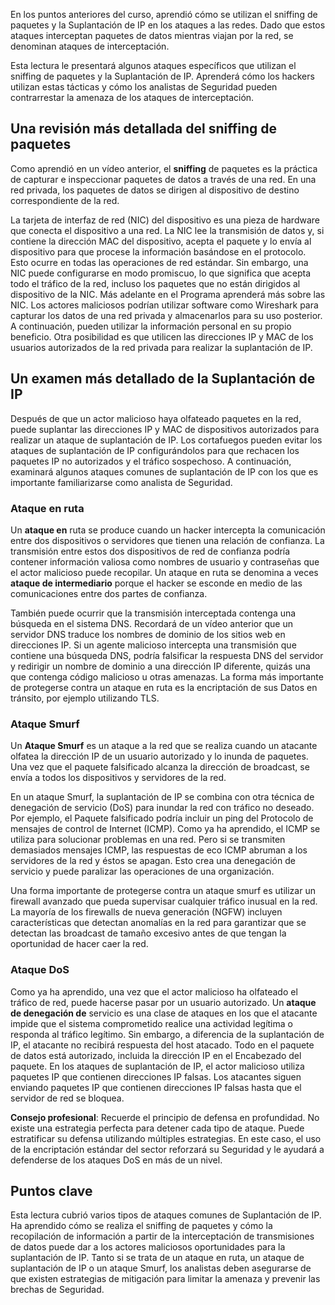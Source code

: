 
En los puntos anteriores del curso, aprendió cómo se utilizan el sniffing de paquetes y la Suplantación de IP en los ataques a las redes. Dado que estos ataques interceptan paquetes de datos mientras viajan por la red, se denominan ataques de interceptación.

Esta lectura le presentará algunos ataques específicos que utilizan el sniffing de paquetes y la Suplantación de IP. Aprenderá cómo los hackers utilizan estas tácticas y cómo los analistas de Seguridad pueden contrarrestar la amenaza de los ataques de interceptación.

## Una revisión más detallada del sniffing de paquetes

Como aprendió en un vídeo anterior, el **sniffing** de paquetes es la práctica de capturar e inspeccionar paquetes de datos a través de una red. En una red privada, los paquetes de datos se dirigen al dispositivo de destino correspondiente de la red.

La tarjeta de interfaz de red (NIC) del dispositivo es una pieza de hardware que conecta el dispositivo a una red. La NIC lee la transmisión de datos y, si contiene la dirección MAC del dispositivo, acepta el paquete y lo envía al dispositivo para que procese la información basándose en el protocolo. Esto ocurre en todas las operaciones de red estándar. Sin embargo, una NIC puede configurarse en modo promiscuo, lo que significa que acepta todo el tráfico de la red, incluso los paquetes que no están dirigidos al dispositivo de la NIC. Más adelante en el Programa aprenderá más sobre las NIC. Los actores maliciosos podrían utilizar software como Wireshark para capturar los datos de una red privada y almacenarlos para su uso posterior. A continuación, pueden utilizar la información personal en su propio beneficio. Otra posibilidad es que utilicen las direcciones IP y MAC de los usuarios autorizados de la red privada para realizar la suplantación de IP.

## Un examen más detallado de la Suplantación de IP

Después de que un actor malicioso haya olfateado paquetes en la red, puede suplantar las direcciones IP y MAC de dispositivos autorizados para realizar un ataque de suplantación de IP. Los cortafuegos pueden evitar los ataques de suplantación de IP configurándolos para que rechacen los paquetes IP no autorizados y el tráfico sospechoso. A continuación, examinará algunos ataques comunes de suplantación de IP con los que es importante familiarizarse como analista de Seguridad.

### **Ataque en ruta**

Un **ataque en** ruta se produce cuando un hacker intercepta la comunicación entre dos dispositivos o servidores que tienen una relación de confianza. La transmisión entre estos dos dispositivos de red de confianza podría contener información valiosa como nombres de usuario y contraseñas que el actor malicioso puede recopilar. Un ataque en ruta se denomina a veces **ataque de intermediario** porque el hacker se esconde en medio de las comunicaciones entre dos partes de confianza.

También puede ocurrir que la transmisión interceptada contenga una búsqueda en el sistema DNS. Recordará de un vídeo anterior que un servidor DNS traduce los nombres de dominio de los sitios web en direcciones IP. Si un agente malicioso intercepta una transmisión que contiene una búsqueda DNS, podría falsificar la respuesta DNS del servidor y redirigir un nombre de dominio a una dirección IP diferente, quizás una que contenga código malicioso u otras amenazas. La forma más importante de protegerse contra un ataque en ruta es la encriptación de sus Datos en tránsito, por ejemplo utilizando TLS.

### **Ataque Smurf**

Un **Ataque Smurf** es un ataque a la red que se realiza cuando un atacante olfatea la dirección IP de un usuario autorizado y lo inunda de paquetes. Una vez que el paquete falsificado alcanza la dirección de broadcast, se envía a todos los dispositivos y servidores de la red.

En un ataque Smurf, la suplantación de IP se combina con otra técnica de denegación de servicio (DoS) para inundar la red con tráfico no deseado. Por ejemplo, el Paquete falsificado podría incluir un ping del Protocolo de mensajes de control de Internet (ICMP). Como ya ha aprendido, el ICMP se utiliza para solucionar problemas en una red. Pero si se transmiten demasiados mensajes ICMP, las respuestas de eco ICMP abruman a los servidores de la red y éstos se apagan. Esto crea una denegación de servicio y puede paralizar las operaciones de una organización.

Una forma importante de protegerse contra un ataque smurf es utilizar un firewall avanzado que pueda supervisar cualquier tráfico inusual en la red. La mayoría de los firewalls de nueva generación (NGFW) incluyen características que detectan anomalías en la red para garantizar que se detectan las broadcast de tamaño excesivo antes de que tengan la oportunidad de hacer caer la red.

### **Ataque DoS**

Como ya ha aprendido, una vez que el actor malicioso ha olfateado el tráfico de red, puede hacerse pasar por un usuario autorizado. Un **ataque de denegación de** servicio es una clase de ataques en los que el atacante impide que el sistema comprometido realice una actividad legítima o responda al tráfico legítimo. Sin embargo, a diferencia de la suplantación de IP, el atacante no recibirá respuesta del host atacado. Todo en el paquete de datos está autorizado, incluida la dirección IP en el Encabezado del paquete. En los ataques de suplantación de IP, el actor malicioso utiliza paquetes IP que contienen direcciones IP falsas. Los atacantes siguen enviando paquetes IP que contienen direcciones IP falsas hasta que el servidor de red se bloquea.

**Consejo profesional**: Recuerde el principio de defensa en profundidad. No existe una estrategia perfecta para detener cada tipo de ataque. Puede estratificar su defensa utilizando múltiples estrategias. En este caso, el uso de la encriptación estándar del sector reforzará su Seguridad y le ayudará a defenderse de los ataques DoS en más de un nivel.

## Puntos clave

Esta lectura cubrió varios tipos de ataques comunes de Suplantación de IP. Ha aprendido cómo se realiza el sniffing de paquetes y cómo la recopilación de información a partir de la interceptación de transmisiones de datos puede dar a los actores maliciosos oportunidades para la suplantación de IP. Tanto si se trata de un ataque en ruta, un ataque de suplantación de IP o un ataque Smurf, los analistas deben asegurarse de que existen estrategias de mitigación para limitar la amenaza y prevenir las brechas de Seguridad.